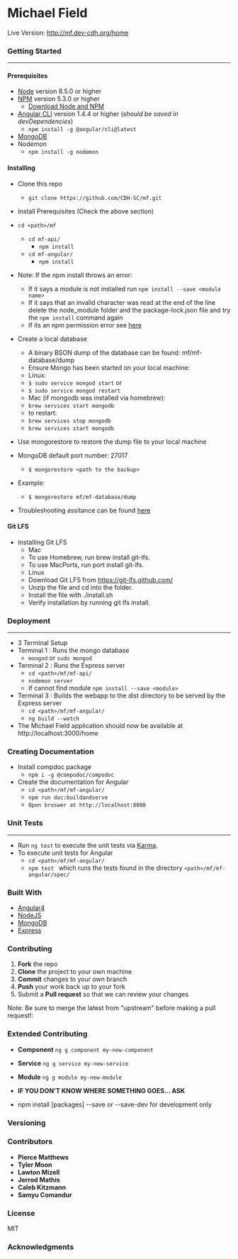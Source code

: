 # Michael Field
Live Version: http://mf.dev-cdh.org/home
### Getting Started
---
#### Prerequisites
* [Node](https://nodejs.org/en/) version 8.5.0 or higher
* [NPM](https://www.npmjs.com/) version 5.3.0 or higher
  * [Download Node and NPM](https://nodejs.org/en/)
* [Angular CLI](https://cli.angular.io/) version 1.4.4 or higher (*should be saved in devDependencies*)
  * ```npm install -g @angular/cli@latest```
* [MongoDB](https://docs.mongodb.com/getting-started/shell/installation/)
* Nodemon
  * ```npm install -g nodemon```

#### Installing
* Clone this repo
  * ```git clone https://github.com/CDH-SC/mf.git```
* Install Prerequisites (Check the above section)
* ```cd <path>/mf```
  * ```cd mf-api/```
    * ```npm install```
  * ```cd mf-angular/```
    * ```npm install```
* Note: If the npm install throws an error:
  * If it says a module is not installed run ```npm install --save <module name>```
  * If it says that an invalid character was read at the end of the line delete the node_module folder and the package-lock.json file and try the ```npm install``` command again
  * If its an npm permission error see [here](https://docs.npmjs.com/getting-started/fixing-npm-permissions)


* Create a local database
  * A binary BSON dump of the database can be found: mf/mf-database/dump
  * Ensure Mongo has been started on your local machine:
   * Linux:
    * ```$ sudo service mongod start```
  or
    * ```$ sudo service mongod restart```
   * Mac (if mongodb was installed via homebrew):
    * ```brew services start mongodb```
    * to restart:
     * ```brew services stop mongodb```
     * ```brew services start mongodb```
* Use mongorestore to restore the dump file to your local machine
* MongoDB default port number: 27017
  * ```$ mongorestore <path to the backup>```
* Example:
  * ```$ mongorestore mf/mf-database/dump```
 * Troubleshooting assitance can be found [here](https://docs.mongodb.com/manual/tutorial/backup-and-restore-tools/)


#### Git LFS
* Installing Git LFS
  * Mac
   * To use Homebrew, run brew install git-lfs.
   * To use MacPorts, run port install git-lfs.
  * Linux
   * Download Git LFS from https://git-lfs.github.com/
   * Unzip the file and cd into the folder.
   * Install the file with ./install.sh
   * Verify installation by running git lfs install.


### Deployment
---
* 3 Terminal Setup
* Terminal 1 : Runs the mongo database
  * ```mongod``` or ```sudo mongod```
* Terminal 2 : Runs the Express server
  * ```cd <path>/mf/mf-api/```
  * ```nodemon server```
  * If cannot find module ```npm install --save <module>```
* Terminal 3 : Builds the webapp to the dist directory to be served by the Express server
  * ```cd <path>/mf/mf-angular/```
  * ```ng build --watch```
* The Michael Field application should now be available at http://localhost:3000/home

### Creating Documentation
* Install compdoc package
  * ```npm i -g @compodoc/compodoc```
* Create the documentation for Angular
  * ```cd <path>/mf/mf-angular/```
  * ```npm run doc:buildandserve```
  * ```Open broswer at http://localhost:8080```

### Unit Tests
---
* Run ```ng test``` to execute the unit tests via [Karma](https://karma-runner.github.io).
* To execute unit tests for Angular
  * ```cd <path>/mf/mf-angular/```
  * ```npm test ``` which runs the tests found in the directory ```<path>/mf/mf-angular/spec/```

### Built With
* [Angular4](https://angular.io/)
* [NodeJS](https://nodejs.org/en/)
* [MongoDB](https://www.mongodb.com/)
* [Express](https://expressjs.com/)

### Contributing
1. **Fork** the repo
2. **Clone** the project to your own machine
3. **Commit** changes to your own branch
4. **Push** your work back up to your fork
5. Submit a **Pull request** so that we can review your changes

Note: Be sure to merge the latest from "upstream" before making a pull request!:

### Extended Contributing
* **Component**  ``` ng g component my-new-component ```
* **Service**  ``` ng g service my-new-service ```
* **Module**  ``` ng g module my-new-module ```
* **IF YOU DON'T KNOW WHERE SOMETHING GOES... ASK**

* npm install [packages] --save or --save-dev for development only

### Versioning

### Contributors
* **Pierce Matthews**
* **Tyler Moon**
* **Lawton Mizell**
* **Jerrod Mathis**
* **Caleb Kitzmann**
* **Samyu Comandur**

### License
MIT

### Acknowledgments
